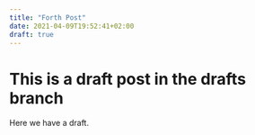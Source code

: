 ```yaml
---
title: "Forth Post"
date: 2021-04-09T19:52:41+02:00
draft: true
---
```


# This is a draft post in the drafts branch

Here we have a draft.
